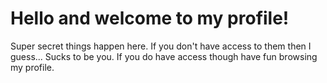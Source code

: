 # Hello and welcome to my profile!

Super secret things happen here. If you don't have access to them then I guess... Sucks to be you. If you do have access though have fun browsing my profile.
